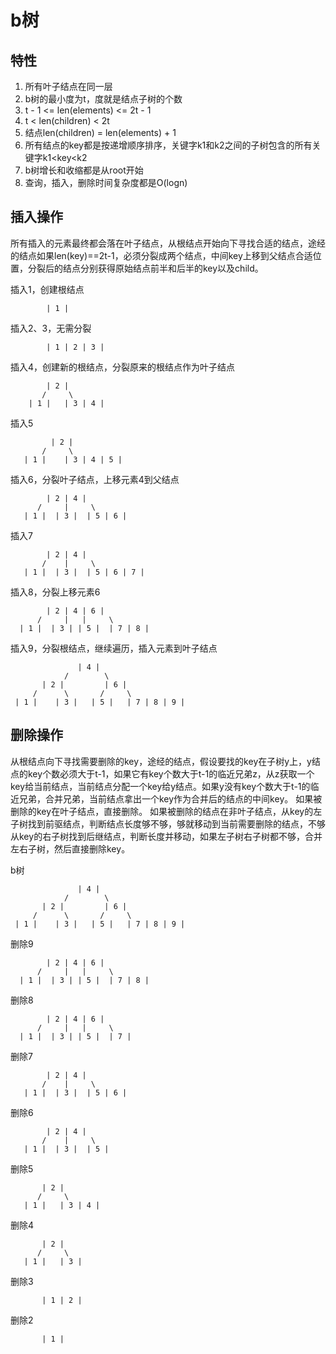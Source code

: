 # b树

## 特性
1. 所有叶子结点在同一层
2. b树的最小度为t，度就是结点子树的个数
3. t - 1 <= len(elements) <= 2t - 1
4. t < len(children) < 2t
5. 结点len(children) = len(elements) + 1
6. 所有结点的key都是按递增顺序排序，关键字k1和k2之间的子树包含的所有关键字k1<key<k2
7. b树增长和收缩都是从root开始
8. 查询，插入，删除时间复杂度都是O(logn)

## 插入操作
所有插入的元素最终都会落在叶子结点，从根结点开始向下寻找合适的结点，途经的结点如果len(key)==2t-1，必须分裂成两个结点，中间key上移到父结点合适位置，分裂后的结点分别获得原始结点前半和后半的key以及child。


插入1，创建根结点
```
        | 1 |
```

插入2、3，无需分裂
```
        | 1 | 2 | 3 |
```

插入4，创建新的根结点，分裂原来的根结点作为叶子结点
```
        | 2 |
       /     \
    | 1 |   | 3 | 4 |
```

插入5
```
         | 2 |
       /     \
   | 1 |    | 3 | 4 | 5 |
```

插入6，分裂叶子结点，上移元素4到父结点
```
        | 2 | 4 |
      /     |     \
   | 1 |  | 3 |  | 5 | 6 |
```

插入7
```
        | 2 | 4 |
       /    |     \
   | 1 |  | 3 |  | 5 | 6 | 7 |
```

插入8，分裂上移元素6
```
        | 2 | 4 | 6 |
      /     |   |     \
  | 1 |  | 3 | | 5 |  | 7 | 8 |
```

插入9，分裂根结点，继续遍历，插入元素到叶子结点
```
               | 4 |
            /        \
       | 2 |         | 6 |
     /      \       /     \
 | 1 |    | 3 |   | 5 |   | 7 | 8 | 9 |
 ```
 
 ## 删除操作
 从根结点向下寻找需要删除的key，途经的结点，假设要找的key在子树y上，y结点的key个数必须大于t-1，如果它有key个数大于t-1的临近兄弟z，从z获取一个key给当前结点，当前结点分配一个key给y结点。如果y没有key个数大于t-1的临近兄弟，合并兄弟，当前结点拿出一个key作为合并后的结点的中间key。
 如果被删除的key在叶子结点，直接删除。
 如果被删除的结点在非叶子结点，从key的左子树找到前驱结点，判断结点长度够不够，够就移动到当前需要删除的结点，不够从key的右子树找到后继结点，判断长度并移动，如果左子树右子树都不够，合并左右子树，然后直接删除key。

b树
```
               | 4 |
            /        \
       | 2 |         | 6 |
     /      \       /     \
 | 1 |    | 3 |   | 5 |   | 7 | 8 | 9 |
 ```

删除9
```
        | 2 | 4 | 6 |
      /     |   |     \
  | 1 |  | 3 | | 5 |  | 7 | 8 |
 ```

删除8
```
        | 2 | 4 | 6 |
      /     |   |     \
  | 1 |  | 3 | | 5 |  | 7 | 
 ```

删除7
```
        | 2 | 4 |
       /    |     \
   | 1 |  | 3 |  | 5 | 6 | 
 ```

 删除6
```
        | 2 | 4 |
       /    |     \
   | 1 |  | 3 |  | 5 |
 ```

 删除5
 ```
        | 2 |
       /     \
    | 1 |   | 3 | 4 |
 ```

 删除4
 ```
        | 2 |
       /     \
    | 1 |   | 3 |
 ```

 删除3
 ```
        | 1 | 2 |
 ```

 删除2
 ```
        | 1 | 
 ```